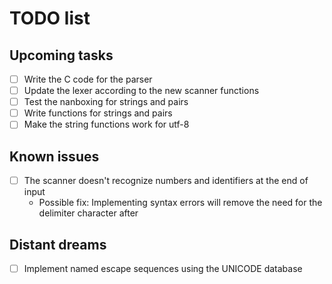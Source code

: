 # TODO list

## Upcoming tasks

- [ ] Write the C code for the parser
- [ ] Update the lexer according to the new scanner functions
- [ ] Test the nanboxing for strings and pairs
- [ ] Write functions for strings and pairs
- [ ] Make the string functions work for utf-8

## Known issues

- [ ] The scanner doesn't recognize numbers and identifiers at the end of input
    - Possible fix: Implementing syntax errors will remove the need for the delimiter character after

## Distant dreams

- [ ] Implement named escape sequences using the UNICODE database
